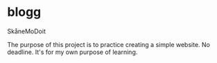 # blogg
SkåneMoDoit

The purpose of this project is to practice creating a simple website.
No deadline. It's for my own purpose of learning.
